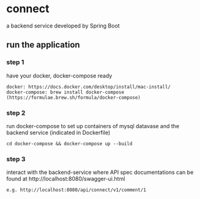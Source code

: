 # connect
a backend service developed by Spring Boot

## run the application

### step 1
have your docker, docker-compose ready

```
docker: https://docs.docker.com/desktop/install/mac-install/
docker-compose: brew install docker-compose (https://formulae.brew.sh/formula/docker-compose)
```

### step 2
run docker-compose to set up containers of mysql datavase and the backend service (indicated in Dockerfile)

```cd docker-compose && docker-compose up --build```

### step 3
interact with the backend-service where API spec documentations can be found at http://localhost:8080/swagger-ui.html

```e.g. http://localhost:8080/api/connect/v1/comment/1```
